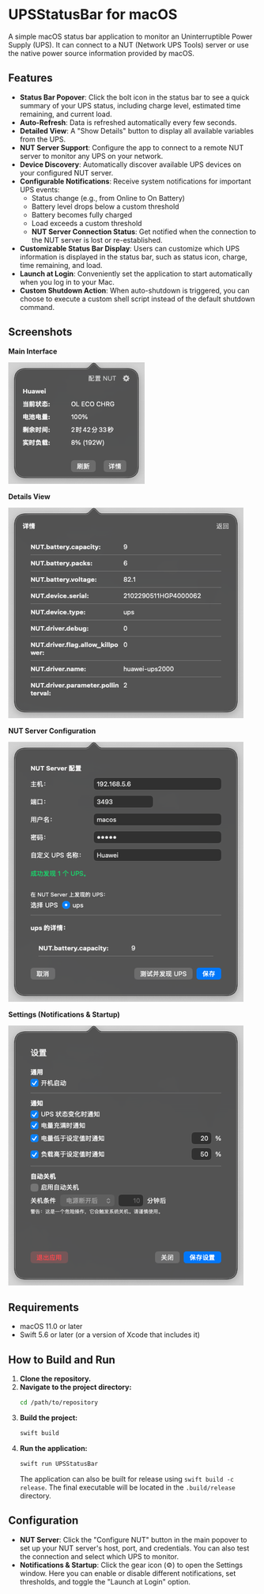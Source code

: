 # UPSStatusBar for macOS

A simple macOS status bar application to monitor an Uninterruptible Power Supply (UPS). It can connect to a NUT (Network UPS Tools) server or use the native power source information provided by macOS.

## Features

- **Status Bar Popover**: Click the bolt icon in the status bar to see a quick summary of your UPS status, including charge level, estimated time remaining, and current load.
- **Auto-Refresh**: Data is refreshed automatically every few seconds.
- **Detailed View**: A "Show Details" button to display all available variables from the UPS.
- **NUT Server Support**: Configure the app to connect to a remote NUT server to monitor any UPS on your network.
- **Device Discovery**: Automatically discover available UPS devices on your configured NUT server.
- **Configurable Notifications**: Receive system notifications for important UPS events:
    - Status change (e.g., from Online to On Battery)
    - Battery level drops below a custom threshold
    - Battery becomes fully charged
    - Load exceeds a custom threshold
    - **NUT Server Connection Status**: Get notified when the connection to the NUT server is lost or re-established.
- **Customizable Status Bar Display**: Users can customize which UPS information is displayed in the status bar, such as status icon, charge, time remaining, and load.
- **Launch at Login**: Conveniently set the application to start automatically when you log in to your Mac.
- **Custom Shutdown Action**: When auto-shutdown is triggered, you can choose to execute a custom shell script instead of the default shutdown command.

## Screenshots

**Main Interface**

![Main Interface](images/main.png)

**Details View**

![Details View](images/detail.png)

**NUT Server Configuration**

![NUT Server Configuration](images/nut.png)

**Settings (Notifications & Startup)**

![Settings](images/settings.png)

## Requirements

- macOS 11.0 or later
- Swift 5.6 or later (or a version of Xcode that includes it)

## How to Build and Run

1.  **Clone the repository.**
2.  **Navigate to the project directory:**
    ```bash
    cd /path/to/repository
    ```
3.  **Build the project:**
    ```bash
    swift build
    ```
4.  **Run the application:**
    ```bash
    swift run UPSStatusBar
    ```
    The application can also be built for release using `swift build -c release`. The final executable will be located in the `.build/release` directory.

## Configuration

- **NUT Server**: Click the "Configure NUT" button in the main popover to set up your NUT server's host, port, and credentials. You can also test the connection and select which UPS to monitor.
- **Notifications & Startup**: Click the gear icon (⚙️) to open the Settings window. Here you can enable or disable different notifications, set thresholds, and toggle the "Launch at Login" option.
